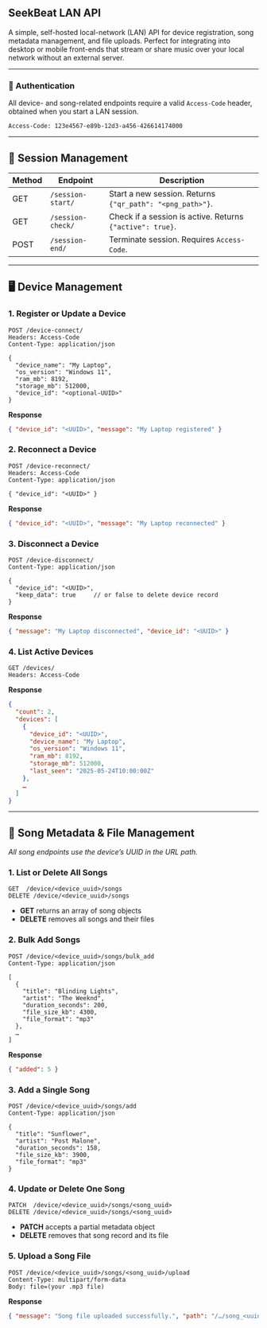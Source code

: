 ## SeekBeat LAN API

A simple, self-hosted local-network (LAN) API for device registration, song metadata management, and file uploads. Perfect for integrating into desktop or mobile front-ends that stream or share music over your local network without an external server.

---

### 🔑 Authentication

All device- and song-related endpoints require a valid `Access-Code` header, obtained when you start a LAN session.

```http
Access-Code: 123e4567-e89b-12d3-a456-426614174000
```

---

## 📡 Session Management

| Method | Endpoint          | Description                                               |
| ------ | ----------------- | --------------------------------------------------------- |
| GET    | `/session-start/` | Start a new session. Returns `{"qr_path": "<png_path>"}`. |
| GET    | `/session-check/` | Check if a session is active. Returns `{"active": true}`. |
| POST   | `/session-end/`   | Terminate session. Requires `Access-Code`.                |

---

## 🖥️ Device Management

### 1. Register or Update a Device

```http
POST /device-connect/
Headers: Access-Code
Content-Type: application/json

{
  "device_name": "My Laptop",
  "os_version": "Windows 11",
  "ram_mb": 8192,
  "storage_mb": 512000,
  "device_id": "<optional-UUID>"
}
```

**Response**

```json
{ "device_id": "<UUID>", "message": "My Laptop registered" }
```

### 2. Reconnect a Device

```http
POST /device-reconnect/
Headers: Access-Code
Content-Type: application/json

{ "device_id": "<UUID>" }
```

**Response**

```json
{ "device_id": "<UUID>", "message": "My Laptop reconnected" }
```

### 3. Disconnect a Device

```http
POST /device-disconnect/
Content-Type: application/json

{
  "device_id": "<UUID>",
  "keep_data": true     // or false to delete device record
}
```

**Response**

```json
{ "message": "My Laptop disconnected", "device_id": "<UUID>" }
```

### 4. List Active Devices

```http
GET /devices/
Headers: Access-Code
```

**Response**

```json
{
  "count": 2,
  "devices": [
    {
      "device_id": "<UUID>",
      "device_name": "My Laptop",
      "os_version": "Windows 11",
      "ram_mb": 8192,
      "storage_mb": 512000,
      "last_seen": "2025-05-24T10:00:00Z"
    },
    …
  ]
}
```

---

## 🎵 Song Metadata & File Management

_All song endpoints use the device’s UUID in the URL path._

### 1. List or Delete All Songs

```http
GET  /device/<device_uuid>/songs
DELETE /device/<device_uuid>/songs
```

- **GET** returns an array of song objects
- **DELETE** removes all songs and their files

### 2. Bulk Add Songs

```http
POST /device/<device_uuid>/songs/bulk_add
Content-Type: application/json

[
  {
    "title": "Blinding Lights",
    "artist": "The Weeknd",
    "duration_seconds": 200,
    "file_size_kb": 4300,
    "file_format": "mp3"
  },
  …
]
```

**Response**

```json
{ "added": 5 }
```

### 3. Add a Single Song

```http
POST /device/<device_uuid>/songs/add
Content-Type: application/json

{
  "title": "Sunflower",
  "artist": "Post Malone",
  "duration_seconds": 158,
  "file_size_kb": 3900,
  "file_format": "mp3"
}
```

### 4. Update or Delete One Song

```http
PATCH  /device/<device_uuid>/songs/<song_uuid>
DELETE /device/<device_uuid>/songs/<song_uuid>
```

- **PATCH** accepts a partial metadata object
- **DELETE** removes that song record and its file

### 5. Upload a Song File

```http
POST /device/<device_uuid>/songs/<song_uuid>/upload
Content-Type: multipart/form-data
Body: file=(your .mp3 file)
```

**Response**

```json
{ "message": "Song file uploaded successfully.", "path": "/…/song_<uuid>.mp3" }
```
